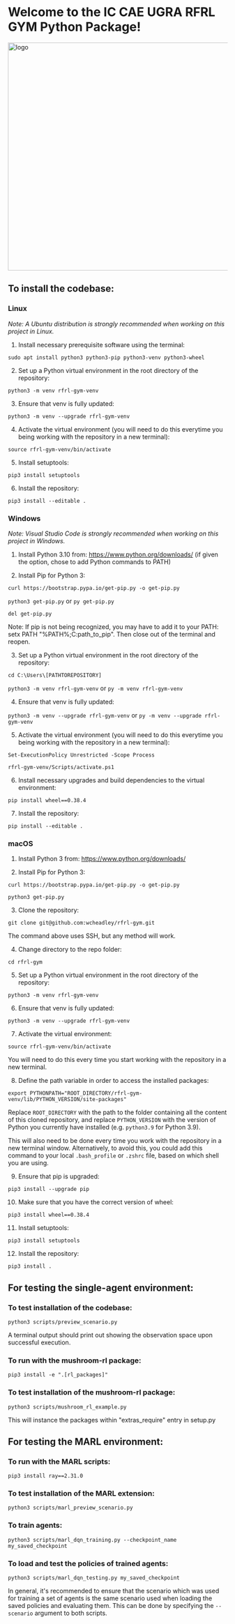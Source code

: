 # Welcome to the IC CAE UGRA RFRL GYM Python Package!

<img width="523" alt="logo" src="https://github.com/wcheadley/rfrl-gym/assets/15094176/f683967f-8d5a-49f5-ba99-819cd2d50a47">

## To install the codebase:

### Linux 
*Note: A Ubuntu distribution is strongly recommended when working on this project in Linux.*

1. Install necessary prerequisite software using the terminal:

`sudo apt install python3 python3-pip python3-venv python3-wheel`

2. Set up a Python virtual environment in the root directory of the repository:

`python3 -m venv rfrl-gym-venv`

3. Ensure that venv is fully updated:

`python3 -m venv --upgrade rfrl-gym-venv` 

4. Activate the virtual environment (you will need to do this everytime you being working with the repository in a new terminal):

`source rfrl-gym-venv/bin/activate`

5. Install setuptools:

`pip3 install setuptools`

6. Install the repository:

`pip3 install --editable .`

### Windows
*Note: Visual Studio Code is strongly recommended when working on this project in Windows.*

1. Install Python 3.10 from: https://www.python.org/downloads/ (if given the option, chose to add Python commands to PATH)

2. Install Pip for Python 3: 

`curl https://bootstrap.pypa.io/get-pip.py -o get-pip.py`

`python3 get-pip.py` or `py get-pip.py`

`del get-pip.py`

Note: If pip is not being recognized, you may have to add it to your PATH: setx PATH "%PATH%;C:path_to_pip". Then close out of the terminal and reopen.

3. Set up a Python virtual environment in the root directory of the repository:

`cd C:\Users\[PATHTOREPOSITORY]`

`python3 -m venv rfrl-gym-venv` or `py -m venv rfrl-gym-venv`

4. Ensure that venv is fully updated:

`python3 -m venv --upgrade rfrl-gym-venv` or `py -m venv --upgrade rfrl-gym-venv`

5. Activate the virtual environment (you will need to do this everytime you being working with the repository in a new terminal):

`Set-ExecutionPolicy Unrestricted -Scope Process`

`rfrl-gym-venv/Scripts/activate.ps1`

6. Install necessary upgrades and build dependencies to the virtual environment:

`pip install wheel==0.38.4`

7. Install the repository:

`pip install --editable .`

### macOS
1. Install Python 3 from: https://www.python.org/downloads/

2. Install Pip for Python 3:

`curl https://bootstrap.pypa.io/get-pip.py -o get-pip.py`

`python3 get-pip.py`

3. Clone the repository:

`git clone git@github.com:wcheadley/rfrl-gym.git`

The command above uses SSH, but any method will work.

4. Change directory to the repo folder:

`cd rfrl-gym`

5. Set up a Python virtual environment in the root directory of the repository:

`python3 -m venv rfrl-gym-venv`

6. Ensure that venv is fully updated:

`python3 -m venv --upgrade rfrl-gym-venv`

7. Activate the virtual environment:

`source rfrl-gym-venv/bin/activate`

You will need to do this every time you start working with the repository in a new terminal.

8. Define the path variable in order to access the installed packages:

`export PYTHONPATH="ROOT_DIRECTORY/rfrl-gym-venv/lib/PYTHON_VERSION/site-packages"`

Replace `ROOT_DIRECTORY` with the path to the folder containing all the content of this cloned repository, and replace `PYTHON_VERSION` with the version of Python you currently have installed (e.g. `python3.9` for Python 3.9).

This will also need to be done every time you work with the repository in a new terminal window. Alternatively, to avoid this, you could add this command to your local `.bash_profile` or `.zshrc` file, based on which shell you are using.

9. Ensure that pip is upgraded:

`pip3 install --upgrade pip`

10. Make sure that you have the correct version of wheel:

`pip3 install wheel==0.38.4`

11. Install setuptools:

`pip3 install setuptools`

12. Install the repository:

`pip3 install .`

## For testing the single-agent environment:

### To test installation of the codebase:
`python3 scripts/preview_scenario.py`
  
A terminal output should print out showing the observation space upon successful execution. 

### To run with the mushroom-rl package:
`pip3 install -e ".[rl_packages]"`

### To test installation of the mushroom-rl package:
`python3 scripts/mushroom_rl_example.py`

This will instance the packages within "extras_require" entry in setup.py

## For testing the MARL environment:

### To run with the MARL scripts:
`pip3 install ray==2.31.0`

### To test installation of the MARL extension:
`python3 scripts/marl_preview_scenario.py`

### To train agents:
`python3 scripts/marl_dqn_training.py --checkpoint_name my_saved_checkpoint`

### To load and test the policies of trained agents:
`python3 scripts/marl_dqn_testing.py my_saved_checkpoint`

In general, it's recommended to ensure that the scenario which was used for training a set of agents is the same scenario used when loading the saved policies and evaluating them. This can be done by specifying the `--scenario` argument to both scripts.
